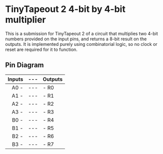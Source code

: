 # TinyTapeout 2 4-bit by 4-bit multiplier

This is a submission for TinyTapeout 2 of a circuit that multiplies two 4-bit numbers provided on the input pins, and returns a 8-bit result on the outputs. It is implemented purely using combinatorial logic, so no clock or reset are required for it to function.


## Pin Diagram

| Inputs    | --- | Outputs                   |
| -----:    | --- | :------                   |
| A0 -     | --- | - R0                      |
| A1 -     | --- | - R1                      |
| A2 -      | --- | - R2                      |
| A3 -      | --- | - R3                      |
| B0 -      | --- | - R4                      |
| B1 -      | --- | - R5                      |
| B2 -      | --- | - R6                      |
| B3 -      | --- | - R7                      |
